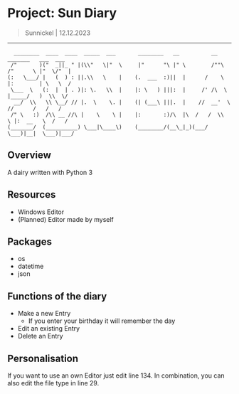 # Project: Sun Diary 
> Sunnickel | 12.12.2023
---
```
  ________  ____  ____  _____  ___       ________   __          __        _______   ___  ___  
 /"       )("  _||_ " |(\\"   \|"  \     |"      "\ |" \        /""\      /"      \ |"  \/"  | 
(:   \___/ |   (  ) : ||.\\   \    |    (.  ___  :)||  |      /    \    |:        | \   \  /  
 \___  \   (:  |  | . )|: \.   \\  |    |: \   ) |||:  |     /' /\  \   |_____/   )  \\  \/   
  __/  \\   \\ \__/ // |.  \    \. |    (| (___\ |||.  |    //  __'  \   //      /   /   /    
 /" \   :)  /\\ __ //\ |    \    \ |    |:       :)/\  |\  /   /  \\  \ |:  __   \  /   /     
(_______/  (__________) \___|\____\)    (________/(__\_|_)(___/    \___)|__|  \___)|___/      

```

## Overview 
A dairy written with Python 3

## Resources
 * Windows Editor
 * (Planned) Editor made by myself 

## Packages
 * os
 * datetime
 * json

## Functions of the diary
* Make a new Entry
  * If you enter your birthday it will remember the day
* Edit an existing Entry
* Delete an Entry

## Personalisation
If you want to use an own Editor just edit line 134. In combination, you can also edit the file type in line 29.

